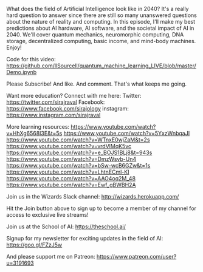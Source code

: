 What does the field of Artificial Intelligence look like in 2040? It's a really hard question to answer since there are still so many unanswered questions about the nature of reality and computing. In this episode, I'll make my best predictions about AI hardware, AI software, and the societal impact of AI in 2040. We'll cover quantum mechanics, neuromorphic computing, DNA storage, decentralized computing, basic income, and mind-body machines. Enjoy!

Code for this video: 
https://github.com/llSourcell/quantum_machine_learning_LIVE/blob/master/Demo.ipynb

Please Subscribe! And like. And comment. That's what keeps me going. 

Want more education? Connect with me here:
Twitter: https://twitter.com/sirajraval
Facebook: https://www.facebook.com/sirajology
instagram: https://www.instagram.com/sirajraval

More learning resources:
https://www.youtube.com/watch?v=HhXg6568I3E&t=5s
https://www.youtube.com/watch?v=5YxzWnbqaJI
https://www.youtube.com/watch?v=WTnxE0wjZaM&t=2s
https://www.youtube.com/watch?v=vrdVlMqK5vc
https://www.youtube.com/watch?v=e_BOJS1BLj8&t=943s
https://www.youtube.com/watch?v=DmzWsvb-Un4
https://www.youtube.com/watch?v=bSw-wcB6GZw&t=1s
https://www.youtube.com/watch?v=LhtnECml-KI
https://www.youtube.com/watch?v=AAO4oq2M_48
https://www.youtube.com/watch?v=Ewf_gBWBH2A

Join us in the Wizards Slack channel:
http://wizards.herokuapp.com/

Hit the Join button above to sign up to become a member of my channel for access to exclusive live streams!

Join us at the School of AI:
https://theschool.ai/

Signup for my newsletter for exciting updates in the field of AI:
https://goo.gl/FZzJ5w

And please support me on Patreon:
https://www.patreon.com/user?u=3191693
